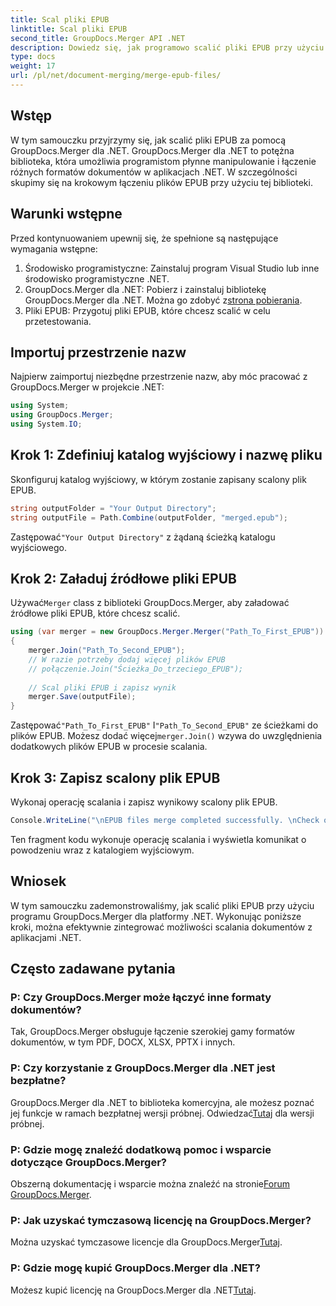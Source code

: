 ```yaml
---
title: Scal pliki EPUB
linktitle: Scal pliki EPUB
second_title: GroupDocs.Merger API .NET
description: Dowiedz się, jak programowo scalić pliki EPUB przy użyciu programu GroupDocs.Merger dla platformy .NET. Postępuj zgodnie z naszym samouczkiem krok po kroku.
type: docs
weight: 17
url: /pl/net/document-merging/merge-epub-files/
---
```

## Wstęp
W tym samouczku przyjrzymy się, jak scalić pliki EPUB za pomocą GroupDocs.Merger dla .NET. GroupDocs.Merger dla .NET to potężna biblioteka, która umożliwia programistom płynne manipulowanie i łączenie różnych formatów dokumentów w aplikacjach .NET. W szczególności skupimy się na krokowym łączeniu plików EPUB przy użyciu tej biblioteki.
## Warunki wstępne
Przed kontynuowaniem upewnij się, że spełnione są następujące wymagania wstępne:
1. Środowisko programistyczne: Zainstaluj program Visual Studio lub inne środowisko programistyczne .NET.
2.  GroupDocs.Merger dla .NET: Pobierz i zainstaluj bibliotekę GroupDocs.Merger dla .NET. Można go zdobyć z[strona pobierania](https://releases.groupdocs.com/merger/net/).
3. Pliki EPUB: Przygotuj pliki EPUB, które chcesz scalić w celu przetestowania.

## Importuj przestrzenie nazw
Najpierw zaimportuj niezbędne przestrzenie nazw, aby móc pracować z GroupDocs.Merger w projekcie .NET:
```csharp
using System; 
using GroupDocs.Merger;
using System.IO;
```
## Krok 1: Zdefiniuj katalog wyjściowy i nazwę pliku
Skonfiguruj katalog wyjściowy, w którym zostanie zapisany scalony plik EPUB.
```csharp
string outputFolder = "Your Output Directory";
string outputFile = Path.Combine(outputFolder, "merged.epub");
```
 Zastępować`"Your Output Directory"` z żądaną ścieżką katalogu wyjściowego.
## Krok 2: Załaduj źródłowe pliki EPUB
 Używać`Merger` class z biblioteki GroupDocs.Merger, aby załadować źródłowe pliki EPUB, które chcesz scalić.
```csharp
using (var merger = new GroupDocs.Merger.Merger("Path_To_First_EPUB"))
{
    merger.Join("Path_To_Second_EPUB");
    // W razie potrzeby dodaj więcej plików EPUB
    // połączenie.Join("Ścieżka_Do_trzeciego_EPUB");
    
    // Scal pliki EPUB i zapisz wynik
    merger.Save(outputFile);
}
```
 Zastępować`"Path_To_First_EPUB"` I`"Path_To_Second_EPUB"` ze ścieżkami do plików EPUB. Możesz dodać więcej`merger.Join()` wzywa do uwzględnienia dodatkowych plików EPUB w procesie scalania.
## Krok 3: Zapisz scalony plik EPUB
Wykonaj operację scalania i zapisz wynikowy scalony plik EPUB.
```csharp
Console.WriteLine("\nEPUB files merge completed successfully. \nCheck output in {0}", outputFolder);
```
Ten fragment kodu wykonuje operację scalania i wyświetla komunikat o powodzeniu wraz z katalogiem wyjściowym.

## Wniosek
W tym samouczku zademonstrowaliśmy, jak scalić pliki EPUB przy użyciu programu GroupDocs.Merger dla platformy .NET. Wykonując poniższe kroki, można efektywnie zintegrować możliwości scalania dokumentów z aplikacjami .NET.

## Często zadawane pytania
### P: Czy GroupDocs.Merger może łączyć inne formaty dokumentów?
Tak, GroupDocs.Merger obsługuje łączenie szerokiej gamy formatów dokumentów, w tym PDF, DOCX, XLSX, PPTX i innych.
### P: Czy korzystanie z GroupDocs.Merger dla .NET jest bezpłatne?
 GroupDocs.Merger dla .NET to biblioteka komercyjna, ale możesz poznać jej funkcje w ramach bezpłatnej wersji próbnej. Odwiedzać[Tutaj](https://releases.groupdocs.com/) dla wersji próbnej.
### P: Gdzie mogę znaleźć dodatkową pomoc i wsparcie dotyczące GroupDocs.Merger?
 Obszerną dokumentację i wsparcie można znaleźć na stronie[Forum GroupDocs.Merger](https://forum.groupdocs.com/c/merger/32).
### P: Jak uzyskać tymczasową licencję na GroupDocs.Merger?
 Można uzyskać tymczasowe licencje dla GroupDocs.Merger[Tutaj](https://purchase.groupdocs.com/temporary-license/).
### P: Gdzie mogę kupić GroupDocs.Merger dla .NET?
 Możesz kupić licencję na GroupDocs.Merger dla .NET[Tutaj](https://purchase.groupdocs.com/buy).